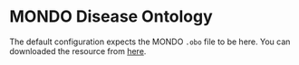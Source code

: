 # MONDO Disease Ontology

The default configuration expects the MONDO `.obo` file to be here.
You can downloaded the resource from [here](purl.obolibrary.org/obo/mondo.obo).
